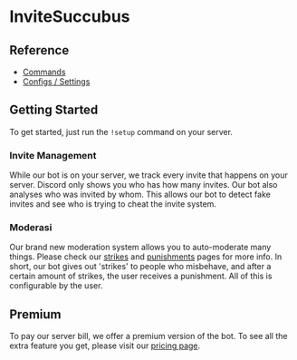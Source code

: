 # InviteSuccubus

## Reference

- [Commands](/id-ID/reference/commands.md)
- [Configs / Settings](/id-ID/reference/settings.md)

## Getting Started

To get started, just run the `!setup` command on your server.

### Invite Management

While our bot is on your server, we track every invite that happens on your server. Discord only shows you who has how many invites. Our bot also analyses who was invited by whom. This allows our bot to detect fake invites and see who is trying to cheat the invite system.

### Moderasi

Our brand new moderation system allows you to auto-moderate many things. Please check our [strikes](/id-ID/modules/moderation/strikes.md) and [punishments](/id-ID/modules/moderation/punishments.md) pages for more info. In short, our bot gives out 'strikes' to people who misbehave, and after a certain amount of strikes, the user receives a punishment. All of this is configurable by the user.

## Premium

To pay our server bill, we offer a premium version of the bot. To see all the extra feature you get, please visit our [pricing page](/id-ID/premium/features.md).
